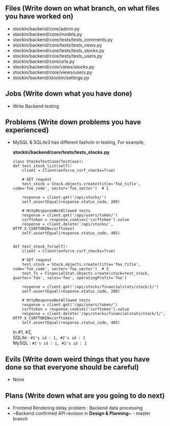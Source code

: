 ## Files (Write down on what branch, on what files you have worked on)
  - stockin/backend/core/admin.py
  - stockin/backend/core/models.py
  - stockin/backend/core/tests/tests_comments.py
  - stockin/backend/core/tests/tests_news.py
  - stockin/backend/core/tests/tests_stocks.py
  - stockin/backend/core/tests/tests_users.py
  - stockin/backend/core/urls.py
  - stockin/backend/core/views/stocks.py
  - stockin/backend/core/views/users.py
  - stockin/backend/stockin/settings.py


## Jobs (Write down what you have done)
  - Write Backend testing

## Problems (Write down problems you have experienced)
  - MySQL & SQLite3 has different fashoin in testing, For example,
    
    **stockin/backend/core/tests/tests_stocks.py**
    ```
    class StocksTestCase(TestCase):
    def test_stock_list(self):
        client = Client(enforce_csrf_checks=True)

        # GET request
        test_stock = Stock.objects.create(title='foo_title', code='foo_code', sector='foo_sector')  # 1

        response = client.get('/api/stocks/')
        self.assertEqual(response.status_code, 200)

        # HttpResponseNotAllowed tests
        response = client.get('/api/users/token/')
        csrftoken = response.cookies['csrftoken'].value
        response = client.delete('/api/stocks/', HTTP_X_CSRFTOKEN=csrftoken)
        self.assertEqual(response.status_code, 405)


    def test_stock_fs(self):
        client = Client(enforce_csrf_checks=True)

        # GET request
        test_stock = Stock.objects.create(title='foo_title', code='foo_code', sector='foo_sector')  # 2
        test_fs = FinancialStat.objects.create(stock=test_stock, quarter='foo', sales='foo', operatingProfit='foo')

        response = client.get('/api/stocks/financialstats/stock/1/')
        self.assertEqual(response.status_code, 200)

        # HttpResponseNotAllowed tests
        response = client.get('/api/users/token/')
        csrftoken = response.cookies['csrftoken'].value
        response = client.delete('/api/stocks/financialstats/stock/1/', HTTP_X_CSRFTOKEN=csrftoken)
        self.assertEqual(response.status_code, 405)
    ```
    In #1, #2,<br/>
    SQLite : ```#1's id : 1, #2's id : 1```<br/>
    MySQL : ```#1's id : 1, #2's id : 2```
    
## Evils (Write down weird things that you have done so that everyone should be careful)
- None

## Plans (Write down what are you going to do next)
- Frontend Rendering delay problem : Backend data processing
- ~Backend confirmed API revision in **Design & Planning**~ - master branch
